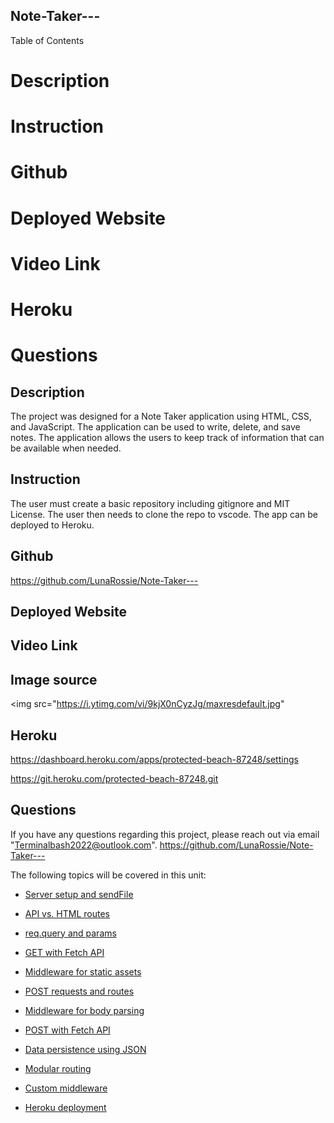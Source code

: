## Note-Taker---

Table of Contents
# Description
# Instruction
# Github 
# Deployed Website
# Video Link
# Heroku
# Questions 


## Description

The project was designed for a Note Taker application using HTML, CSS, and JavaScript. The application can be used to write, delete, and save notes. The application allows the users to keep track of information that can be available when needed.

## Instruction

The user must create a basic repository including gitignore and MIT License. The user then needs to clone the repo to vscode. The app can be deployed to Heroku.

## Github

https://github.com/LunaRossie/Note-Taker---

## Deployed Website


## Video Link



## Image source

 <img src="https://i.ytimg.com/vi/9kjX0nCyzJg/maxresdefault.jpg"
 

## Heroku
https://dashboard.heroku.com/apps/protected-beach-87248/settings


https://git.heroku.com/protected-beach-87248.git


## Questions

If you have any questions regarding this project, please reach out via email "Terminalbash2022@outlook.com". https://github.com/LunaRossie/Note-Taker---


The following topics will be covered in this unit:

* [Server setup and sendFile](https://expressjs.com/en/starter/hello-world.html)

* [API vs. HTML routes](https://expressjs.com/en/guide/routing.html#response-methods)

* [req.query and params](https://expressjs.com/en/guide/routing.html#route-parameters)

* [GET with Fetch API](https://developer.mozilla.org/en-US/docs/Web/API/Fetch_API/Using_Fetch)

* [Middleware for static assets](http://expressjs.com/en/starter/static-files.html)

* [POST requests and routes](https://expressjs.com/en/starter/basic-routing.html)

* [Middleware for body parsing](http://expressjs.com/en/api.html#req.body)

* [POST with Fetch API](https://developer.mozilla.org/en-US/docs/Web/API/Fetch_API/Using_Fetch)

* [Data persistence using JSON](https://nodejs.org/api/fs.html#fs_file_system)

* [Modular routing](http://expressjs.com/en/guide/routing.html#express-router)

* [Custom middleware](https://expressjs.com/en/guide/writing-middleware.html)

* [Heroku deployment](https://devcenter.heroku.com/articles/getting-started-with-nodejs?singlepage=true)